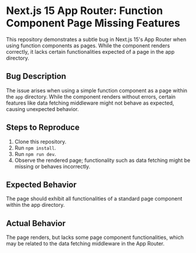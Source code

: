 # Next.js 15 App Router: Function Component Page Missing Features

This repository demonstrates a subtle bug in Next.js 15's App Router when using function components as pages.  While the component renders correctly, it lacks certain functionalities expected of a page in the app directory.

## Bug Description

The issue arises when using a simple function component as a page within the `app` directory.  While the component renders without errors, certain features like data fetching middleware might not behave as expected, causing unexpected behavior.

## Steps to Reproduce

1.  Clone this repository.
2.  Run `npm install`.
3.  Run `npm run dev`.
4.  Observe the rendered page; functionality such as data fetching might be missing or behaves incorrectly.

## Expected Behavior

The page should exhibit all functionalities of a standard page component within the app directory.

## Actual Behavior

The page renders, but lacks some page component functionalities, which may be related to the data fetching middleware in the App Router.